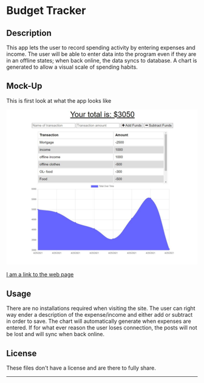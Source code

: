 # Budget Tracker

## Description


This app lets the user to record spending activity by entering expenses and income. The user will be able to enter data into the program even if they are in an offline states; when back online, the data syncs to database. A chart is generated to allow a visual scale of spending habits. 


## Mock-Up

This is first look at what the app looks like

![Budget Tracker](./assets/budgetTracker.JPG)

[I am a link to the web page](https://mysterious-garden-26246.herokuapp.com/)

## Usage 


There are no installations required when visiting the site. The user can right way ender a description of the expense/income and either add or subtract in order to save. The chart will automatically generate when expenses are entered. If for what ever reason the user loses connection, the posts will not be lost and will sync when back online. 


## License

These files don't have a license and are there to fully share.

---